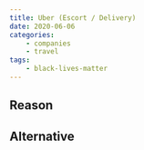 ```yaml
---
title: Uber (Escort / Delivery)
date: 2020-06-06
categories:
    - companies
    - travel
tags:
    - black-lives-matter
---
```


## Reason


## Alternative

